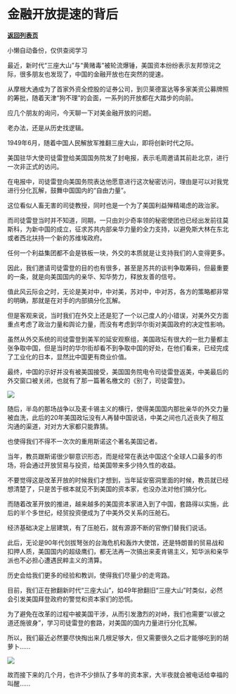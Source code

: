 # 金融开放提速的背后

[**返回列表页**](/gzh/政事堂2019)

小懒自动备份，仅供查阅学习

最近，新时代“三座大山”与“黄赌毒”被轮流爆锤，美国资本纷纷表示友邦惊诧之际，很多朋友也发现了，中国的金融开放也在突然的提速。

  

从摩根大通成为了首家外资全控股的证券公司，到贝莱德富达等多家美资公募牌照的筹批，随着天津“狗不理”的会面，一系列的开放都在大踏步的向前。

  

应几个朋友的询问，今天聊一下对美金融开放的问题。

  

老办法，还是从历史找逻辑。

  

1949年6月，随着中国人民解放军推翻三座大山，即将创新时代之际。

  

美国驻华大使司徒雷登给美国国务院发了封电报，表示毛周邀请其前赴北京，进行一次非正式的访问。

  

在电报中，司徒雷登向美国务院表达他愿意进行这次秘密访问，理由是可以对我党进行分化瓦解，鼓舞中国国内的“自由力量”。

  

这位看似人畜无害的司徒教授，同时也是一个为了美国利益殚精竭虑的政治家。  

  

而司徒雷登当时并不知道，同期，一只由刘少奇率领的秘密使团也已经出发前往莫斯科，为新中国的成立，征求苏共内部亲华力量的全力支持，以避免斯大林在东北或者西北扶持一个新的苏维埃政府。  

  

任何一个利益集团都不会是铁板一块，外交的本质就是让支持我们的人变得更多。  

  

因此，我们邀请司徒雷登的目的也有很多，甚至是苏共的谈判争取筹码，但最重要的一条，就是向美国国内的亲华、知华势力，释放友善的信号。  

  

值此风云际会之时，无论是美对中，中对美，苏对中，中对苏，各方的策略都非常的明确，那就是在对手的内部搞分化瓦解。

  

但是客观来说，当时我们在外交上还是犯了一个以己度人的小错误，对美外交方面重点考虑了政治力量和舆论力量，而没有考虑到华尔街对美国政府的决定性影响。

  

虽然从外交系统的司徒雷登到美军的延安观察组，美国政坛有很大的一批力量都主张争取中国，但是当时的华尔街却看不到争取中国的好处，在他们看来，已经完成了工业化的日本，显然比中国更有商业价值。

  

最终，中国的示好并没有被美国接受，美国国务院电令司徒雷登返美，中美最后的外交窗口被关闭，也就有了那一篇著名檄文的《别了，司徒雷登》。

  

![](https://mmbiz.qpic.cn/mmbiz_jpg/rxhS23yu8cNUlxKQbWiaAxUyKp7meHZNlJeR7uBQFe8X3b1mLR3SFH6H3Fxlk0rODqzyvEtnN1FE7lMVs6JFeqg/640?wx_fmt=jpeg)

  

随后，半岛的那场战争以及麦卡锡主义的横行，使得美国国内那批亲华的外交力量被血洗，此后的20年美国政坛没有人再替中国说话，中美之间也几近丧失了相互沟通的渠道，对对方大家都只能靠猜。

  

也使得我们不得不一次次的重用斯诺这个著名美国记者。  

  

当年，教员跟斯诺很少聊意识形态，而是经常在表达中国这个全球人口最多的市场，将会通过开放贸易与投资，给美国带来多少持久性的收益。  

  

不要觉得这是改革开放的时候我们才想到，当年延安窑洞里面的时候，教员就已经想清楚了，只是苦于根本就见不到美国的资本家，也没办法对他们搞分化。  

  

而随着改革开放的推进，越来越多的美国资本家进入到了中国，套路得以实施，此后的半个多世纪，经贸投资便成为了中美外交关系的压舱石。

  

经济基础决定上层建筑，有了压舱石，就有源源不断的官僚们替我们说话。

  

此后，无论是90年代剑拔弩张的台海危机和轰炸大使馆，还是特朗普的贸易战和扣押人质，美国国内的超级鹰们，都无法再一次搞出来麦肯锡主义，知华派和亲华派也不必担心遭遇民粹主义的清算。  

  

历史会给我们更多的经验和教训，使得我们尽量少的走弯路。  

  

目前，我们正在掀翻新时代“三座大山”，如49年掀翻旧“三座大山”时类似，必然会引发美国拜登政府的警觉和资本家们的恐慌。

  

为了避免在改革的过程中被美国干涉，从而引发激烈的对峙，我们也需要“以彼之道还施彼身”，学习司徒雷登的套路，对美国的国内力量进行分化瓦解。  

  

所以，我们最近必然要尽快掏出来几根足够大，但又需要很久之后才能够吃到的胡萝卜......  

  

![](https://mmbiz.qpic.cn/mmbiz_jpg/rxhS23yu8cNUlxKQbWiaAxUyKp7meHZNlIbcI2DVNHYDTMNXmtZoXIicWER0JrmkcBzneYEicAUhnkIhyJusb09Yg/640?wx_fmt=jpeg)

  

故而接下来的几个月，也许不少排队了多年的资本家，大半夜就会被电话给幸福的叫醒......

